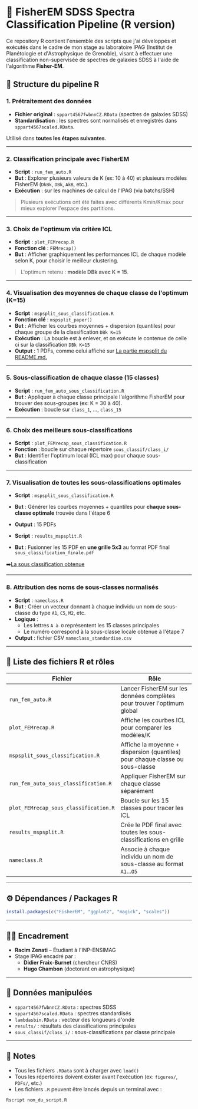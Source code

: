 
# 🧠 FisherEM SDSS Spectra Classification Pipeline (R version)

Ce repository R contient l'ensemble des scripts que j'ai développés et exécutés dans le cadre de mon stage au laboratoire IPAG (Institut de Planétologie et d'Astrophysique de Grenoble), visant à effectuer une classification non-supervisée de spectres de galaxies SDSS à l'aide de l'algorithme **Fisher-EM**.

## 📁 Structure du pipeline R

### 1. Prétraitement des données

- **Fichier original** : `sppart4567fwbnnCZ.RData` (spectres de galaxies SDSS)
- **Standardisation** : les spectres sont normalisés et enregistrés dans `sppart4567scaled.RData`.

Utilisé dans **toutes les étapes suivantes**.

---

### 2. Classification principale avec FisherEM

- **Script** : `run_fem_auto.R`
- **But** : Explorer plusieurs valeurs de K (ex: 10 à 40) et plusieurs modèles FisherEM (`DkBk`, `DBk`, `AkB`, etc.).
- **Exécution** : sur les machines de calcul de l'IPAG (via batchs/SSH)

> Plusieurs exécutions ont été faites avec différents Kmin/Kmax pour mieux explorer l'espace des partitions.

---

### 3. Choix de l'optimum via critère ICL

- **Script** : `plot_FEMrecap.R`
- **Fonction clé** : `FEMrecap()`
- **But** : Afficher graphiquement les performances ICL de chaque modèle selon K, pour choisir le meilleur clustering.

> L'optimum retenu : **modèle DBk avec K = 15**.

---

### 4. Visualisation des moyennes de chaque classe de l'optimum (K=15)

- **Script** : `mspsplit_sous_classification.R`
- **Fonction clé** : `mspsplit_paper()`
- **But** : Afficher les courbes moyennes + dispersion (quantiles) pour chaque groupe de la classification `DBk K=15`
- **Exécution** : La boucle est à enlever, et on exécute le contenue de celle ci sur la classification `DBk K=15`
- **Output** : 1 PDFs, comme celui affiché sur [La partie mspsplit du README.md.](README.md)


---

### 5. Sous-classification de chaque classe (15 classes)

- **Script** : `run_fem_auto_sous_classification.R`
- **But** : Appliquer à chaque classe principale l'algorithme FisherEM pour trouver des sous-groupes (ex: K = 30 à 40).
- **Exécution** : boucle sur `class_1`, ..., `class_15`

---

### 6. Choix des meilleurs sous-classifications

- **Script** : `plot_FEMrecap_sous_classification.R`
- **Fonction** : boucle sur chaque répertoire `sous_classif/class_i/`
- **But** : Identifier l'optimum local (ICL max) pour chaque sous-classification

---

### 7. Visualisation de toutes les sous-classifications optimales

- **Script** : `mspsplit_sous_classification.R`
- **But** : Générer les courbes moyennes + quantiles pour **chaque sous-classe optimale** trouvée dans l'étape 6
- **Output** : 15 PDFs

- **Script** : `results_mspsplit.R`
- **But** : Fusionner les 15 PDF en **une grille 5x3** au format PDF final `sous_classification_finale.pdf`

➡️[La sous classification obtenue](PDFs/sous_classification_finale.pdf)

---

### 8. Attribution des noms de sous-classes normalisés

- **Script** : `nameclass.R`
- **But** : Créer un vecteur donnant à chaque individu un nom de sous-classe du type `A1`, `C5`, `M2`, etc.
- **Logique** :
    - Les lettres `A à O` représentent les 15 classes principales
    - Le numéro correspond à la sous-classe locale obtenue à l'étape 7
- **Output** : fichier CSV `nameclass_standardise.csv`

---

## 📄 Liste des fichiers R et rôles

| Fichier | Rôle |
|--------|------|
| `run_fem_auto.R` | Lancer FisherEM sur les données complètes pour trouver l'optimum global |
| `plot_FEMrecap.R` | Affiche les courbes ICL pour comparer les modèles/K |
| `mspsplit_sous_classification.R` | Affiche la moyenne + dispersion (quantiles) pour chaque classe ou sous-classe |
| `run_fem_auto_sous_classification.R` | Appliquer FisherEM sur chaque classe séparément |
| `plot_FEMrecap_sous_classification.R` | Boucle sur les 15 classes pour tracer les ICL |
| `results_mspsplit.R` | Crée le PDF final avec toutes les sous-classifications en grille |
| `nameclass.R` | Associe à chaque individu un nom de sous-classe au format `A1`...`O5` |

---

## ⚙️ Dépendances / Packages R

```r
install.packages(c("FisherEM", "ggplot2", "magick", "scales"))
```

---

## 👨‍🔬 Encadrement

- **Racim Zenati** – Étudiant à l'INP-ENSIMAG
- Stage IPAG encadré par :
  - **Didier Fraix-Burnet** (chercheur CNRS)
  - **Hugo Chambon** (doctorant en astrophysique)

---

## 📎 Données manipulées

- `sppart4567fwbnnCZ.RData` : spectres SDSS
- `sppart4567scaled.RData` : spectres standardisés
- `lambdasbin.RData` : vecteur des longueurs d'onde
- `results/` : résultats des classifications principales
- `sous_classif/class_i/` : sous-classifications par classe principale

---

## 📌 Notes

- Tous les fichiers `.RData` sont à charger avec `load()`
- Tous les répertoires doivent exister avant l'exécution (ex: `figures/`, `PDFs/`, etc.)
- Les fichiers `.R` peuvent être lancés depuis un terminal avec :

```bash
Rscript nom_du_script.R
```
